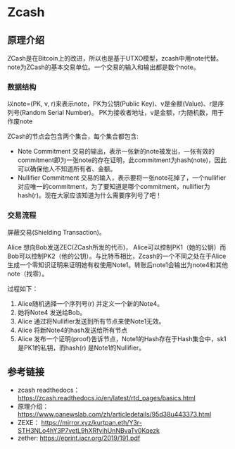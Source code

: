 # Zcash

## 原理介绍
ZCash是在Bitcoin上的改进，所以也是基于UTXO模型，zcash中用note代替。
note为ZCash的基本交易单位。一个交易的输入和输出都是数个note。
### 数据结构
以note=(PK, v, r)来表示note，PK为公钥(Public Key)、v是金额(Value)、r是序列号(Random Serial Number)。
PK为接收者地址，v是金额，r为随机数，用于作废note

ZCash的节点会包含两个集合，每个集合都包含:
- Note Commitment 
交易的输出，表示一张新的note被发出，一张有效的commitment即为一张note的存在证明，此commitment为hash(note)，因此可以确保他人不知道所有者、金额。
- Nullifier Commitment 
交易的输入，表示要将一张note花掉了，一个nullifier对应唯一的commitment，为了要知道是哪个commitment，nullifier为hash(r)。现在大家应该知道为什么需要序列号了吧！

### 交易流程
屏蔽交易(Shielding Transaction)。

Alice 想向Bob发送ZEC(ZCash所发的代币)， Alice可以控制PK1（她的公钥）而Bob可以控制PK2（他的公钥）。与比特币相比，Zcash的一个不同之处在于Alice生成一个零知识证明来证明她有权使用Note1。转账后note1会输出为note4和其他note（找零）。

过程如下：
1. Alice随机选择一个序列号(r) 并定义一个新的Note4。
2. 她将Note4 发送给Bob。
3. Alice 通过将Nullifier发送到所有节点来使Note1无效。
4. Alice 将新Note4的hash发送给所有节点
5. Alice 发布一个​​证明(proof)告诉节点，Note1的Hash存在于Hash集合中，sk1是PK1的私钥，而hash(r) 是Note1的Nullifier。



## 参考链接
- zcash readthedocs： https://zcash.readthedocs.io/en/latest/rtd_pages/basics.html
- 原理介绍： https://www.panewslab.com/zh/articledetails/95d38u443373.html
- ZEXE： https://mirror.xyz/kurtpan.eth/Y3r-STH3NLo4hY3P7vetL9hXRfvihUnNBvaTv0Kqezk
- zether: https://eprint.iacr.org/2019/191.pdf